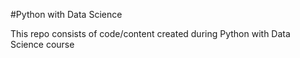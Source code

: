 #Python with Data Science

This repo consists of code/content created during Python with Data Science course